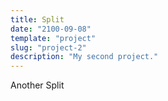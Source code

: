```yaml
---
title: Split
date: "2100-09-08"
template: "project"
slug: "project-2"
description: "My second project."
---
```



Another Split